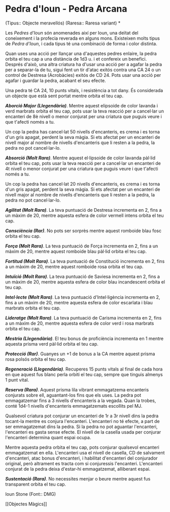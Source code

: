 # Pedra d'Ioun - Pedra Arcana

(Tipus:: Objecte meravellós) (Raresa:: Raresa variant) *

Les *Pedres d'Ioun* són anomenades així per Ioun, una deïtat del coneixement i la profecia reverada en alguns mons. Existeixen molts tipus de *Pedra d'Ioun*, i cada tipus té una combinació de forma i color distinta.

Quan uses una acció per llançar una d'aquestes pedres enlaire, la pedra orbita el teu cap a una distància de 1d3 u. i et confereix un benefici. Després d'això, una altra criatura ha d'usar una acció per a agafar la pedra per a separar-la de tu, sigui fent un tir d'atac exitós contra una CA 24 o un control de Destresa (Acrobàcies) exitós de CD 24. Pots usar una acció per agafar i guardar la pedra, acabant el seu efecte.

Una pedra té CA 24, 10 punts vitals, i resistència a tot dany. És considerada un objecte que està sent portat mentre orbita el teu cap.

***Aborció Major (Llegendària)***. Mentre aquest elipsoide de color lavanda i verd marbrats orbita el teu cap, pots usar la teva reacció per a cancel·lar un encanteri de 8è nivell o menor conjurat per una criatura que puguis veure i que t'afecti només a tu.

Un cop la pedra has cancel·lat 50 nivells d'encanteris, es crema i es torna d'un gris apagat, perdent la seva màgia. Si ets afectat per un encanteri de nivell major al nombre de nivells d'encanteris que li resten a la pedra, la pedra no pot cancel·lar-lo.

***Absorció (Molt Rara)***. Mentre aquest el·lipsoide de color lavanda pàl·lid orbita el teu cap, pots usar la teva reacció per a cancel·lar un encanteri de 4t nivell o menor conjurat per una criatura que puguis veure i que t'afecti només a tu.

Un cop la pedra has cancel·lat 20 nivells d'encanteris, es crema i es torna d'un gris apagat, perdent la seva màgia. Si ets afectat per un encanteri de nivell major al nombre de nivells d'encanteris que li resten a la pedra, la pedra no pot cancel·lar-lo.

***Agilitat (Molt Rara)***. La teva puntuació de Destresa incrementa en 2, fins a un màxim de 20, mentre aquesta esfera de color vermell intens orbita el teu cap.

***Consciència (Rar)***. No pots ser sorprès mentre aquest romboide blau fosc orbita el teu cap.

***Força (Molt Rara)***. La teva puntuació de Força incrementa en 2, fins a un màxim de 20, mentre aquest romboide blau pàl·lid orbita el teu cap.

***Fortitud (Molt Rara)***. La teva puntuació de Constitució incrementa en 2, fins a un màxim de 20, mentre aquest romboide rosa orbita el teu cap.

***Intuïció (Molt Rara)***. La teva puntuació de Saviesa incrementa en 2, fins a un màxim de 20, mentre aquesta esfera de color blau incandescent orbita el teu cap.

***Intel·lecte (Molt Rara)***. La teva puntuació d'Intel·ligència incrementa en 2, fins a un màxim de 20, mentre aquesta esfera de color escarlata i blau marbrats orbita el teu cap.

***Lideratge (Molt Rara)***. La teva puntuació de Carisma incrementa en 2, fins a un màxim de 20, mentre aquesta esfera de color verd i rosa marbrats orbita el teu cap.

***Mestria (Llegendària)***. El teu bonus de proficiència incrementa en 1 mentre aquesta prisma verd pàl·lid orbita el teu cap.

***Protecció (Rar)***. Guanyes un +1 de bonus a la CA mentre aquest prisma rosa polsós orbita el teu cap.

***Regeneració (Llegendària)***. Recuperes 15 punts vitals al final de cada hora en que aquest fus blanc perla orbiti el teu cap, sempre que tinguis almenys 1 punt vital.

***Reserva (Rara)***. Aquest prisma lila vibrant emmagatzema encanteris conjurats sobre ell, aguantant-los fins que els uses. La pedra pot emmagatzemar fins a 3 nivells d'encanteris a la vegada. Quan la trobes, conté 1d4-1 nivells d'encanteris emmagatzemats escollits pel MJ.

Qualsevol criatura pot conjurar un encanteri de 1r a 3r nivell dins la pedra tocant-la mentre es conjura l'encanteri. L'encanteri no té efecte, a part de ser emmagatzemat dins la pedra. Si la pedra no pot aguantar l'encanteri, l'encanteri es gasta sense efecte. El nivell de la casella usada per conjurar l'encanteri determina quant espai ocupa.

Mentre aquesta pedra orbita el teu cap, pots conjurar qualsevol encanteri emmagatzemat en ella. L'encanteri usa el nivell de casella, CD de salvament d'encanteri, atac bonus d'encanteri, i habilitat d'encanteri del conjurador original, però altrament es tracta com si conjuressis l'encanteri. L'encanteri conjurat de la pedra deixa d'estar-hi emmagatzemat, alliberant espai.

***Sustentació (Rara)***. No necessites menjar o beure mentre aquest fus transparent orbita el teu cap.

Ioun Stone (Font:: DMG)

[[Objectes Màgics]]